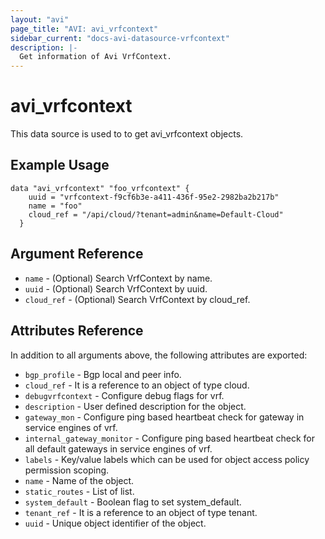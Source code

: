 ```yaml
---
layout: "avi"
page_title: "AVI: avi_vrfcontext"
sidebar_current: "docs-avi-datasource-vrfcontext"
description: |-
  Get information of Avi VrfContext.
---
```


# avi_vrfcontext

This data source is used to to get avi_vrfcontext objects.

## Example Usage

```hcl
data "avi_vrfcontext" "foo_vrfcontext" {
    uuid = "vrfcontext-f9cf6b3e-a411-436f-95e2-2982ba2b217b"
    name = "foo"
    cloud_ref = "/api/cloud/?tenant=admin&name=Default-Cloud"
  }
```

## Argument Reference

* `name` - (Optional) Search VrfContext by name.
* `uuid` - (Optional) Search VrfContext by uuid.
* `cloud_ref` - (Optional) Search VrfContext by cloud_ref.
  
## Attributes Reference

In addition to all arguments above, the following attributes are exported:

* `bgp_profile` - Bgp local and peer info.
* `cloud_ref` - It is a reference to an object of type cloud.
* `debugvrfcontext` - Configure debug flags for vrf.
* `description` - User defined description for the object.
* `gateway_mon` - Configure ping based heartbeat check for gateway in service engines of vrf.
* `internal_gateway_monitor` - Configure ping based heartbeat check for all default gateways in service engines of vrf.
* `labels` - Key/value labels which can be used for object access policy permission scoping.
* `name` - Name of the object.
* `static_routes` - List of list.
* `system_default` - Boolean flag to set system_default.
* `tenant_ref` - It is a reference to an object of type tenant.
* `uuid` - Unique object identifier of the object.

